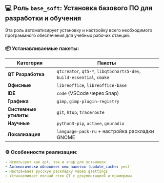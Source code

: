 ## 💻 Роль `base_soft`: Установка базового ПО для разработки и обучения

Эта роль автоматизирует установку и настройку всего необходимого программного обеспечения для учебных рабочих станций.

### 📦 Устанавливаемые пакеты:

| Категория           | Пакеты                                                                 |
|---------------------|-----------------------------------------------------------------------|
| **QT Разработка**   | `qtcreator`, `qt5-*`, `libqt5charts5-dev`, `build-essential`, `cmake` |
| **Офисные**         | `libreoffice`, `libreoffice-base`                                    |
| **IDE**             | `code` (VSCode через Snap)                                           |
| **Графика**         | `gimp`, `gimp-plugin-registry`                                       |
| **Системные утилиты** | `git`, `htop`, `traceroute`                                         |
| **Научные**         | `python3-pip`, `octave`, `gnuradio`                                  |
| **Локализация**     | `language-pack-ru` + настройка раскладки GNOME                       |

### ⚙️ Особенности реализации:

```yaml
- Использует как apt, так и snap для установки
- Автоматически обновляет кеш пакетов (update_cache: yes)
- Настраивает русскую раскладку через gsettings
- Устанавливает полный стек QT с документацией и примерами
